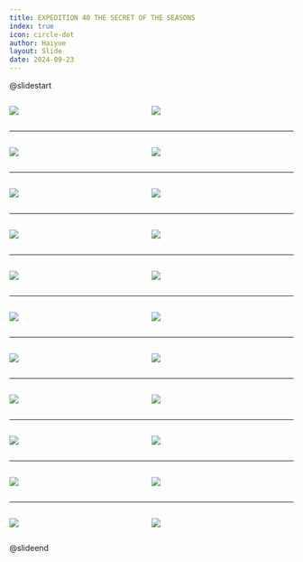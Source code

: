 ```yaml
---
title: EXPEDITION 40 THE SECRET OF THE SEASONS
index: true
icon: circle-dot
author: Haiyue
layout: Slide
date: 2024-09-23
---
```

 
@slidestart

<div style="display:flex">
<div style="flex:1">

![](/reading/english/Level-R/EXPEDITION%2040%20THE%20SECRET%20OF%20THE%20SEASONS/001.webp)
</div>
<div style="flex:1">

![](/reading/english/Level-R/EXPEDITION%2040%20THE%20SECRET%20OF%20THE%20SEASONS/002.webp)
</div>
</div>

---

<div style="display:flex">
<div style="flex:1">

![](/reading/english/Level-R/EXPEDITION%2040%20THE%20SECRET%20OF%20THE%20SEASONS/003.webp)
</div>
<div style="flex:1">

![](/reading/english/Level-R/EXPEDITION%2040%20THE%20SECRET%20OF%20THE%20SEASONS/004.webp)
</div>
</div>

---

<div style="display:flex">
<div style="flex:1">

![](/reading/english/Level-R/EXPEDITION%2040%20THE%20SECRET%20OF%20THE%20SEASONS/005.webp)
</div>
<div style="flex:1">

![](/reading/english/Level-R/EXPEDITION%2040%20THE%20SECRET%20OF%20THE%20SEASONS/006.webp)
</div>
</div>

---

<div style="display:flex">
<div style="flex:1">

![](/reading/english/Level-R/EXPEDITION%2040%20THE%20SECRET%20OF%20THE%20SEASONS/007.webp)
</div>
<div style="flex:1">

![](/reading/english/Level-R/EXPEDITION%2040%20THE%20SECRET%20OF%20THE%20SEASONS/008.webp)
</div>
</div>

---

<div style="display:flex">
<div style="flex:1">

![](/reading/english/Level-R/EXPEDITION%2040%20THE%20SECRET%20OF%20THE%20SEASONS/009.webp)
</div>
<div style="flex:1">

![](/reading/english/Level-R/EXPEDITION%2040%20THE%20SECRET%20OF%20THE%20SEASONS/010.webp)
</div>
</div>

---

<div style="display:flex">
<div style="flex:1">

![](/reading/english/Level-R/EXPEDITION%2040%20THE%20SECRET%20OF%20THE%20SEASONS/011.webp)
</div>
<div style="flex:1">

![](/reading/english/Level-R/EXPEDITION%2040%20THE%20SECRET%20OF%20THE%20SEASONS/012.webp)
</div>
</div>

---

<div style="display:flex">
<div style="flex:1">

![](/reading/english/Level-R/EXPEDITION%2040%20THE%20SECRET%20OF%20THE%20SEASONS/013.webp)
</div>
<div style="flex:1">

![](/reading/english/Level-R/EXPEDITION%2040%20THE%20SECRET%20OF%20THE%20SEASONS/014.webp)
</div>
</div>

---

<div style="display:flex">
<div style="flex:1">

![](/reading/english/Level-R/EXPEDITION%2040%20THE%20SECRET%20OF%20THE%20SEASONS/015.webp)
</div>
<div style="flex:1">

![](/reading/english/Level-R/EXPEDITION%2040%20THE%20SECRET%20OF%20THE%20SEASONS/016.webp)
</div>
</div>

---

<div style="display:flex">
<div style="flex:1">

![](/reading/english/Level-R/EXPEDITION%2040%20THE%20SECRET%20OF%20THE%20SEASONS/017.webp)
</div>
<div style="flex:1">

![](/reading/english/Level-R/EXPEDITION%2040%20THE%20SECRET%20OF%20THE%20SEASONS/018.webp)
</div>
</div>

---

<div style="display:flex">
<div style="flex:1">

![](/reading/english/Level-R/EXPEDITION%2040%20THE%20SECRET%20OF%20THE%20SEASONS/019.webp)
</div>
<div style="flex:1">

![](/reading/english/Level-R/EXPEDITION%2040%20THE%20SECRET%20OF%20THE%20SEASONS/020.webp)
</div>
</div>

---

<div style="display:flex">
<div style="flex:1">

![](/reading/english/Level-R/EXPEDITION%2040%20THE%20SECRET%20OF%20THE%20SEASONS/021.webp)
</div>
<div style="flex:1">

![](/reading/english/Level-R/EXPEDITION%2040%20THE%20SECRET%20OF%20THE%20SEASONS/022.webp)
</div>
</div>

@slideend